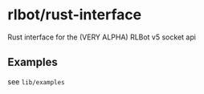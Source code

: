 # rlbot/rust-interface

Rust interface for the (VERY ALPHA) RLBot v5 socket api

## Examples

see `lib/examples`